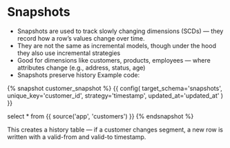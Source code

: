 # Snapshots

- Snapshots are used to track slowly changing dimensions (SCDs) — they record how a row’s values change over time.
- They are not the same as incremental models, though under the hood they also use incremental strategies
- Good for dimensions like customers, products, employees — where attributes change (e.g., address, status, age)
- Snapshots preserve history
Example code:

{% snapshot customer_snapshot %}
  {{
    config(
      target_schema='snapshots',
      unique_key='customer_id',
      strategy='timestamp',
      updated_at='updated_at'
    )
  }}

  select * from {{ source('app', 'customers') }}
{% endsnapshot %}

This creates a history table — if a customer changes segment, a new row is written with a valid-from and valid-to timestamp.